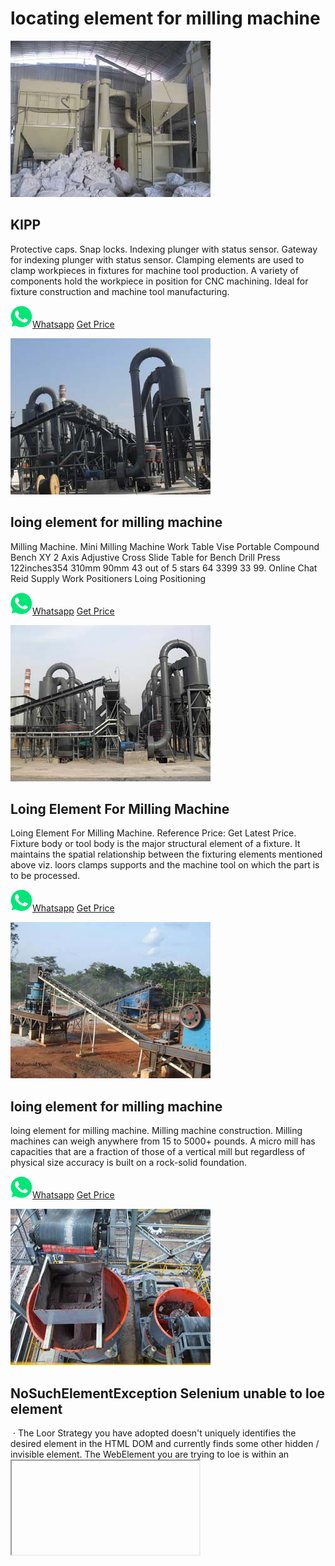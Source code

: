# locating element for milling machine

<a href="https://mnn.zoosnet.net/LR/Chatpre.aspx?id=MNN94995150&p=https://crushertrading.com/" target="_blank">![KIPP ](https://raw.githubusercontent.com/orecrusher/image/main/199.jpg)</a>

## KIPP 

Protective caps. Snap locks. Indexing plunger with status sensor. Gateway for indexing plunger with status sensor. Clamping elements are used to clamp workpieces in fixtures for machine tool production. A variety of components hold the workpiece in position for CNC machining. Ideal for fixture construction and machine tool manufacturing.

<a href="//whatsapp.shibangsoft.com/WhatsApp.php" target="_blank"><img src="https://raw.githubusercontent.com/orecrusher/image/main/whatsapp.png">Whatsapp</a>             <a href="https://mnn.zoosnet.net/LR/Chatpre.aspx?id=MNN94995150&p=https://crushertrading.com/" target="_blank">Get Price</a>

<a href="https://mnn.zoosnet.net/LR/Chatpre.aspx?id=MNN94995150&p=https://crushertrading.com/" target="_blank">![loing element for milling machine ](https://raw.githubusercontent.com/orecrusher/image/main/189.jpg)</a>

## loing element for milling machine 

Milling Machine. Mini Milling Machine Work Table Vise Portable Compound Bench XY 2 Axis Adjustive Cross Slide Table for Bench Drill Press 122inches354 310mm 90mm 43 out of 5 stars 64 3399 33 99. Online Chat Reid Supply Work Positioners Loing Positioning

<a href="//whatsapp.shibangsoft.com/WhatsApp.php" target="_blank"><img src="https://raw.githubusercontent.com/orecrusher/image/main/whatsapp.png">Whatsapp</a>             <a href="https://mnn.zoosnet.net/LR/Chatpre.aspx?id=MNN94995150&p=https://crushertrading.com/" target="_blank">Get Price</a>

<a href="https://mnn.zoosnet.net/LR/Chatpre.aspx?id=MNN94995150&p=https://crushertrading.com/" target="_blank">![Loing Element For Milling Machine](https://raw.githubusercontent.com/orecrusher/image/main/95.jpg)</a>

## Loing Element For Milling Machine

Loing Element For Milling Machine. Reference Price: Get Latest Price. Fixture body or tool body is the major structural element of a fixture. It maintains the spatial relationship between the fixturing elements mentioned above viz. loors clamps supports and the machine tool on which the part is to be processed.

<a href="//whatsapp.shibangsoft.com/WhatsApp.php" target="_blank"><img src="https://raw.githubusercontent.com/orecrusher/image/main/whatsapp.png">Whatsapp</a>             <a href="https://mnn.zoosnet.net/LR/Chatpre.aspx?id=MNN94995150&p=https://crushertrading.com/" target="_blank">Get Price</a>

<a href="https://mnn.zoosnet.net/LR/Chatpre.aspx?id=MNN94995150&p=https://crushertrading.com/" target="_blank">![loing element for milling machine](https://raw.githubusercontent.com/orecrusher/image/main/130.jpg)</a>

## loing element for milling machine

loing element for milling machine. Milling machine construction. Milling machines can weigh anywhere from 15 to 5000+ pounds. A micro mill has capacities that are a fraction of those of a vertical mill but regardless of physical size accuracy is built on a rock-solid foundation.

<a href="//whatsapp.shibangsoft.com/WhatsApp.php" target="_blank"><img src="https://raw.githubusercontent.com/orecrusher/image/main/whatsapp.png">Whatsapp</a>             <a href="https://mnn.zoosnet.net/LR/Chatpre.aspx?id=MNN94995150&p=https://crushertrading.com/" target="_blank">Get Price</a>

<a href="https://mnn.zoosnet.net/LR/Chatpre.aspx?id=MNN94995150&p=https://crushertrading.com/" target="_blank">![NoSuchElementException Selenium unable to loe element ](https://raw.githubusercontent.com/orecrusher/image/main/31.jpg)</a>

## NoSuchElementException Selenium unable to loe element 

 · The Loor Strategy you have adopted doesn't uniquely identifies the desired element in the HTML DOM and currently finds some other hidden / invisible element. The WebElement you are trying to loe is within an <iframe> tag. The WebDriver instance is looking out for the WebElement even before the element is present/visibile within the HTML DOM.

<a href="//whatsapp.shibangsoft.com/WhatsApp.php" target="_blank"><img src="https://raw.githubusercontent.com/orecrusher/image/main/whatsapp.png">Whatsapp</a>             <a href="https://mnn.zoosnet.net/LR/Chatpre.aspx?id=MNN94995150&p=https://crushertrading.com/" target="_blank">Get Price</a>

<a href="https://mnn.zoosnet.net/LR/Chatpre.aspx?id=MNN94995150&p=https://crushertrading.com/" target="_blank">![loing element for milling machine](https://raw.githubusercontent.com/orecrusher/image/main/192.jpg)</a>

## loing element for milling machine

loing element for milling machine. Milling Machines for Sale Used Metal Milling Machines. Milling Machine Types Uses Ps. There is a wide range of machine tools capable of performing this operation for all variety of metal projects many of which are easily and conveniently availe from used industrial machinery auctions.get price.

<a href="//whatsapp.shibangsoft.com/WhatsApp.php" target="_blank"><img src="https://raw.githubusercontent.com/orecrusher/image/main/whatsapp.png">Whatsapp</a>             <a href="https://mnn.zoosnet.net/LR/Chatpre.aspx?id=MNN94995150&p=https://crushertrading.com/" target="_blank">Get Price</a>

<a href="https://mnn.zoosnet.net/LR/Chatpre.aspx?id=MNN94995150&p=https://crushertrading.com/" target="_blank">![loing element for milling machine ](https://raw.githubusercontent.com/orecrusher/image/main/169.jpg)</a>

## loing element for milling machine 

loing element for milling machine. Metal Milling Mill/Drill Machines Bolton Tools. When you think of Bolton Tool''s milling machines you think of high quality mills at very low prices. We at Bolton Tools are known for our impressive quality mill/drill machine tools.

<a href="//whatsapp.shibangsoft.com/WhatsApp.php" target="_blank"><img src="https://raw.githubusercontent.com/orecrusher/image/main/whatsapp.png">Whatsapp</a>             <a href="https://mnn.zoosnet.net/LR/Chatpre.aspx?id=MNN94995150&p=https://crushertrading.com/" target="_blank">Get Price</a>

<a href="https://mnn.zoosnet.net/LR/Chatpre.aspx?id=MNN94995150&p=https://crushertrading.com/" target="_blank">![Machine Tools: Elements and Parts ](https://raw.githubusercontent.com/orecrusher/image/main/132.jpg)</a>

## Machine Tools: Elements and Parts 

A machine tool is defined as one which while holding the cutting tools would be able to remove metal from a workpiece in order to generate the requisite job of given size configuration and finish.; It is different from a machine which is essentially a means of converting the source of power from one form to the other. The machine tools are the mother machines since without them no 

<a href="//whatsapp.shibangsoft.com/WhatsApp.php" target="_blank"><img src="https://raw.githubusercontent.com/orecrusher/image/main/whatsapp.png">Whatsapp</a>             <a href="https://mnn.zoosnet.net/LR/Chatpre.aspx?id=MNN94995150&p=https://crushertrading.com/" target="_blank">Get Price</a>

<a href="https://mnn.zoosnet.net/LR/Chatpre.aspx?id=MNN94995150&p=https://crushertrading.com/" target="_blank">![CNC Machining Milling Turning Rapid Prototyping ](https://raw.githubusercontent.com/orecrusher/image/main/77.jpg)</a>

## CNC Machining Milling Turning Rapid Prototyping 

Our quick-turn CNC Machining can ship 1 to 200 parts in 1 to 3 days. With over 30 plastic and metal machining materials and hundreds of high-speed CNC machines we make your end-use parts quickly - helping you stay ahead of schedule. Request your free quote and design analysis now.

<a href="//whatsapp.shibangsoft.com/WhatsApp.php" target="_blank"><img src="https://raw.githubusercontent.com/orecrusher/image/main/whatsapp.png">Whatsapp</a>             <a href="https://mnn.zoosnet.net/LR/Chatpre.aspx?id=MNN94995150&p=https://crushertrading.com/" target="_blank">Get Price</a>

<a href="https://mnn.zoosnet.net/LR/Chatpre.aspx?id=MNN94995150&p=https://crushertrading.com/" target="_blank">![11 Ways to Loe Part Zero on Your CNC Machine ](https://raw.githubusercontent.com/orecrusher/image/main/47.jpg)</a>

## 11 Ways to Loe Part Zero on Your CNC Machine 

11 Ways to Loe Part Zero on Your CNC Machine. This article was originally published in 2016 with only 8 ways to loe Part Zero and has been hugely popular ever since. I've updated it with several new methods. One of the first things you have to do before you can begin machining a part is to tell the machine where part zero is.

<a href="//whatsapp.shibangsoft.com/WhatsApp.php" target="_blank"><img src="https://raw.githubusercontent.com/orecrusher/image/main/whatsapp.png">Whatsapp</a>             <a href="https://mnn.zoosnet.net/LR/Chatpre.aspx?id=MNN94995150&p=https://crushertrading.com/" target="_blank">Get Price</a>

<a href="https://mnn.zoosnet.net/LR/Chatpre.aspx?id=MNN94995150&p=https://crushertrading.com/" target="_blank">![loing element for milling machine](https://raw.githubusercontent.com/orecrusher/image/main/120.jpg)</a>

## loing element for milling machine

 · loing element for milling machine. Milling Machines for Sale Used Metal Milling Machines. Milling Machine Types UsesPrices. There is a wide range of machine tools capable of performing this operation for all variety of metal projects many of which are easily and conveniently available from used industrial machinery auctions.

<a href="//whatsapp.shibangsoft.com/WhatsApp.php" target="_blank"><img src="https://raw.githubusercontent.com/orecrusher/image/main/whatsapp.png">Whatsapp</a>             <a href="https://mnn.zoosnet.net/LR/Chatpre.aspx?id=MNN94995150&p=https://crushertrading.com/" target="_blank">Get Price</a>

<a href="https://mnn.zoosnet.net/LR/Chatpre.aspx?id=MNN94995150&p=https://crushertrading.com/" target="_blank">![Selenium Webdriver Element Loor ](https://raw.githubusercontent.com/orecrusher/image/main/153.jpg)</a>

## Selenium Webdriver Element Loor 

Selenium WebDriver example to describe how to loe element by name and use It In test script with detailed description.

<a href="//whatsapp.shibangsoft.com/WhatsApp.php" target="_blank"><img src="https://raw.githubusercontent.com/orecrusher/image/main/whatsapp.png">Whatsapp</a>             <a href="https://mnn.zoosnet.net/LR/Chatpre.aspx?id=MNN94995150&p=https://crushertrading.com/" target="_blank">Get Price</a>

<a href="https://mnn.zoosnet.net/LR/Chatpre.aspx?id=MNN94995150&p=https://crushertrading.com/" target="_blank">![Introduction to Fixture Design ](https://raw.githubusercontent.com/orecrusher/image/main/67.jpg)</a>

## Introduction to Fixture Design 

horizontal CNC milling machine. 1.1.1 Elements of Fixtures Generally all fixtures consist of the following elements: Loors A loor is usually a fixed component of a fixture. It is used to establish and maintain the position of a part in the fixture by constraining the movement of the part.

<a href="//whatsapp.shibangsoft.com/WhatsApp.php" target="_blank"><img src="https://raw.githubusercontent.com/orecrusher/image/main/whatsapp.png">Whatsapp</a>             <a href="https://mnn.zoosnet.net/LR/Chatpre.aspx?id=MNN94995150&p=https://crushertrading.com/" target="_blank">Get Price</a>

<a href="https://mnn.zoosnet.net/LR/Chatpre.aspx?id=MNN94995150&p=https://crushertrading.com/" target="_blank">![Machining of Aluminum and Aluminum Alloys](https://raw.githubusercontent.com/orecrusher/image/main/44.jpg)</a>

## Machining of Aluminum and Aluminum Alloys

major alloying element require tools with larger rake angles and they are more eco- nomically machined at lower speeds and feeds. Wrought Alloys. Most wrought alumi- num alloys have excellent machining char- acteristics; several are well suited to multi- B pie-operation machining. A thorough understanding of tool designs and machin-

<a href="//whatsapp.shibangsoft.com/WhatsApp.php" target="_blank"><img src="https://raw.githubusercontent.com/orecrusher/image/main/whatsapp.png">Whatsapp</a>             <a href="https://mnn.zoosnet.net/LR/Chatpre.aspx?id=MNN94995150&p=https://crushertrading.com/" target="_blank">Get Price</a>

<a href="https://mnn.zoosnet.net/LR/Chatpre.aspx?id=MNN94995150&p=https://crushertrading.com/" target="_blank">![Tooling parts and accessories for bench top machinists ](https://raw.githubusercontent.com/orecrusher/image/main/127.jpg)</a>

## Tooling parts and accessories for bench top machinists 

 · Machines Currently Not in Stock. The machine you're looking for isn't shown above? Here is a list of the machines that we don't have in stock at the moment along with their expected in-stock dates: HiTorque Lathes. 7500 HiTorque Bench Lathe August 4; HiTorque Mills. 4190 HiTorque Deluxe Mini Mill August 31; 6500 HiTorque Bench Mill August 31

<a href="//whatsapp.shibangsoft.com/WhatsApp.php" target="_blank"><img src="https://raw.githubusercontent.com/orecrusher/image/main/whatsapp.png">Whatsapp</a>             <a href="https://mnn.zoosnet.net/LR/Chatpre.aspx?id=MNN94995150&p=https://crushertrading.com/" target="_blank">Get Price</a>

<a href="https://mnn.zoosnet.net/LR/Chatpre.aspx?id=MNN94995150&p=https://crushertrading.com/" target="_blank">![Loing Element For Milling Machine](https://raw.githubusercontent.com/orecrusher/image/main/16.jpg)</a>

## Loing Element For Milling Machine

 · Loing Element For Milling Machine. Finite element analysis and optimization of machine fixture milling etc on the completion of the process the product at times comes out with certain imperfections these fixture is a precision device meant for loing and constraining the work piece during machining it.

<a href="//whatsapp.shibangsoft.com/WhatsApp.php" target="_blank"><img src="https://raw.githubusercontent.com/orecrusher/image/main/whatsapp.png">Whatsapp</a>             <a href="https://mnn.zoosnet.net/LR/Chatpre.aspx?id=MNN94995150&p=https://crushertrading.com/" target="_blank">Get Price</a>

<a href="https://mnn.zoosnet.net/LR/Chatpre.aspx?id=MNN94995150&p=https://crushertrading.com/" target="_blank">![Element](https://raw.githubusercontent.com/orecrusher/image/main/52.jpg)</a>

## Element

Machines For You. Element Machine Tools is a full service provider of specialized CNC manufacturing equipment for niche markets. Our goal is to break the mold of what is expected from typical machine tool builders by providing solutions as unique as our customers.

<a href="//whatsapp.shibangsoft.com/WhatsApp.php" target="_blank"><img src="https://raw.githubusercontent.com/orecrusher/image/main/whatsapp.png">Whatsapp</a>             <a href="https://mnn.zoosnet.net/LR/Chatpre.aspx?id=MNN94995150&p=https://crushertrading.com/" target="_blank">Get Price</a>

<a href="https://mnn.zoosnet.net/LR/Chatpre.aspx?id=MNN94995150&p=https://crushertrading.com/" target="_blank">![loing element for milling machine ](https://raw.githubusercontent.com/orecrusher/image/main/55.jpg)</a>

## loing element for milling machine 

loing element for milling machine. COMPARATIVE ANALYSIS OF THE PROCESSES FOR MACHINING OF MOLD ELEMENTThe production of element of a mold begins with the design which is done using CAD software. To be written control program for 3-axis milling machine used CAM software [9 10]. Viewing is a detail of the structure of the mold.

<a href="//whatsapp.shibangsoft.com/WhatsApp.php" target="_blank"><img src="https://raw.githubusercontent.com/orecrusher/image/main/whatsapp.png">Whatsapp</a>             <a href="https://mnn.zoosnet.net/LR/Chatpre.aspx?id=MNN94995150&p=https://crushertrading.com/" target="_blank">Get Price</a>

<a href="https://mnn.zoosnet.net/LR/Chatpre.aspx?id=MNN94995150&p=https://crushertrading.com/" target="_blank">![What is Milling Machine ](https://raw.githubusercontent.com/orecrusher/image/main/141.jpg)</a>

## What is Milling Machine 

 · Horizontal Milling Machine. 1. Column Base. Column including base is the main casting that supports all other parts of milling machine. The column contains an oil reservoir and a pump which lubries the spindle. The column rests on the base and base contains coolant reservoir and a pump which is used during machining operation that requires 

<a href="//whatsapp.shibangsoft.com/WhatsApp.php" target="_blank"><img src="https://raw.githubusercontent.com/orecrusher/image/main/whatsapp.png">Whatsapp</a>             <a href="https://mnn.zoosnet.net/LR/Chatpre.aspx?id=MNN94995150&p=https://crushertrading.com/" target="_blank">Get Price</a>

<a href="https://mnn.zoosnet.net/LR/Chatpre.aspx?id=MNN94995150&p=https://crushertrading.com/" target="_blank">![ACER Group Homepage [Parts]](https://raw.githubusercontent.com/orecrusher/image/main/25.jpg)</a>

## ACER Group Homepage [Parts]

The following is a list of all Parts Lists/Diagrams Parts Price Lists available for download. If there is a particular document that is not available for download on our website please contact us. IMPORTANT: When contacting us for parts requests please provide your machine's model and serial number. Once you've determined which part(s) you need please fill out the Parts Request Form 

<a href="//whatsapp.shibangsoft.com/WhatsApp.php" target="_blank"><img src="https://raw.githubusercontent.com/orecrusher/image/main/whatsapp.png">Whatsapp</a>             <a href="https://mnn.zoosnet.net/LR/Chatpre.aspx?id=MNN94995150&p=https://crushertrading.com/" target="_blank">Get Price</a>

<a href="https://mnn.zoosnet.net/LR/Chatpre.aspx?id=MNN94995150&p=https://crushertrading.com/" target="_blank">![Loing Element For Milling Machine](https://raw.githubusercontent.com/orecrusher/image/main/109.jpg)</a>

## Loing Element For Milling Machine

Loing Element For Milling Machine. loing element for milling machine. Milling Cutters Tools Know More. Selecting the Right Machine Tool At the same time its rate of wear means that in the long run there are better options. because of the aforementioned properties of such milling machine tools.

<a href="//whatsapp.shibangsoft.com/WhatsApp.php" target="_blank"><img src="https://raw.githubusercontent.com/orecrusher/image/main/whatsapp.png">Whatsapp</a>             <a href="https://mnn.zoosnet.net/LR/Chatpre.aspx?id=MNN94995150&p=https://crushertrading.com/" target="_blank">Get Price</a>

<a href="https://mnn.zoosnet.net/LR/Chatpre.aspx?id=MNN94995150&p=https://crushertrading.com/" target="_blank">![loing element for milling machine ](https://raw.githubusercontent.com/orecrusher/image/main/174.jpg)</a>

## loing element for milling machine 

loing element for milling machine For each project scheme design we will use professional knowledge to help you carefully listen to your demands respect your opinions and use our professional teams and exert our greatest efforts to create a more suitable project scheme for you and realize the project investment value and profit more quickly.

<a href="//whatsapp.shibangsoft.com/WhatsApp.php" target="_blank"><img src="https://raw.githubusercontent.com/orecrusher/image/main/whatsapp.png">Whatsapp</a>             <a href="https://mnn.zoosnet.net/LR/Chatpre.aspx?id=MNN94995150&p=https://crushertrading.com/" target="_blank">Get Price</a>

<a href="https://mnn.zoosnet.net/LR/Chatpre.aspx?id=MNN94995150&p=https://crushertrading.com/" target="_blank">![Fixture Techniques ](https://raw.githubusercontent.com/orecrusher/image/main/65.jpg)</a>

## Fixture Techniques 

Spoil Board Examples. An important element in creating a proper spoil board or fixture is being an artist! The fixture designer must implement safety procedures capitalize on available materials and techniques use calculations to properly design the fixture and have a thorough knowledge of the capabilities of their CNC machining center.

<a href="//whatsapp.shibangsoft.com/WhatsApp.php" target="_blank"><img src="https://raw.githubusercontent.com/orecrusher/image/main/whatsapp.png">Whatsapp</a>             <a href="https://mnn.zoosnet.net/LR/Chatpre.aspx?id=MNN94995150&p=https://crushertrading.com/" target="_blank">Get Price</a>

<a href="https://mnn.zoosnet.net/LR/Chatpre.aspx?id=MNN94995150&p=https://crushertrading.com/" target="_blank">![loing element for milling machine](https://raw.githubusercontent.com/orecrusher/image/main/177.jpg)</a>

## loing element for milling machine

Loing Element For Milling Machine. Home Loing Element For Milling Machine. Machine toolThe working principle of Rice Milling Machine is to crush the cortex by the rice mill friction and grind The main parts of rice mill is whitening chamber with rotating roller and local pressurization device (rice knife pressure screen section) the external rice screen which used to

<a href="//whatsapp.shibangsoft.com/WhatsApp.php" target="_blank"><img src="https://raw.githubusercontent.com/orecrusher/image/main/whatsapp.png">Whatsapp</a>             <a href="https://mnn.zoosnet.net/LR/Chatpre.aspx?id=MNN94995150&p=https://crushertrading.com/" target="_blank">Get Price</a>

<a href="https://mnn.zoosnet.net/LR/Chatpre.aspx?id=MNN94995150&p=https://crushertrading.com/" target="_blank">![Replacement Parts ](https://raw.githubusercontent.com/orecrusher/image/main/188.jpg)</a>

## Replacement Parts 

Here is a list of the machines for which we have parts diagrams. Bolton XJ-9510 Mini Mill. BusyBee CX605 Craftex Mini Mill. BusyBee CX611 Craftex Small Mill. BusyBee CX612 Craftex Mini Mill. BusyBee CX704 Craftex Mini Lathe - 7x12. Clarke CMD10 Metalworker Micro Mill. Clarke CMD300 Mini Mill. Cummins 5278 Cummins Mini Lathe - 7x12.

<a href="//whatsapp.shibangsoft.com/WhatsApp.php" target="_blank"><img src="https://raw.githubusercontent.com/orecrusher/image/main/whatsapp.png">Whatsapp</a>             <a href="https://mnn.zoosnet.net/LR/Chatpre.aspx?id=MNN94995150&p=https://crushertrading.com/" target="_blank">Get Price</a>

<a href="https://mnn.zoosnet.net/LR/Chatpre.aspx?id=MNN94995150&p=https://crushertrading.com/" target="_blank">![Slotting Head For Milling Machine](https://raw.githubusercontent.com/orecrusher/image/main/47.jpg)</a>

## Slotting Head For Milling Machine

 · Przecinarka plazmowahttps://expondo.pl/stamos-pro-series-przecinarka-plazmowa-60-a-400-v-2004?utm_source=1utm_medium=influtm_campaign=YT_PLutm_term=100200

<a href="//whatsapp.shibangsoft.com/WhatsApp.php" target="_blank"><img src="https://raw.githubusercontent.com/orecrusher/image/main/whatsapp.png">Whatsapp</a>             <a href="https://mnn.zoosnet.net/LR/Chatpre.aspx?id=MNN94995150&p=https://crushertrading.com/" target="_blank">Get Price</a>

<a href="https://mnn.zoosnet.net/LR/Chatpre.aspx?id=MNN94995150&p=https://crushertrading.com/" target="_blank">![loing element for milling machine ](https://raw.githubusercontent.com/orecrusher/image/main/167.jpg)</a>

## loing element for milling machine 

loing element for milling machine. Machine spindle runout practicalmachinist. Dec 09 2010A milling or a grinding spindle could not tolerate this condition. However a variant of this basic design has been used for grinding spindles with success but low-cost rolling element bearings are now preferred.

<a href="//whatsapp.shibangsoft.com/WhatsApp.php" target="_blank"><img src="https://raw.githubusercontent.com/orecrusher/image/main/whatsapp.png">Whatsapp</a>             <a href="https://mnn.zoosnet.net/LR/Chatpre.aspx?id=MNN94995150&p=https://crushertrading.com/" target="_blank">Get Price</a>

<a href="https://mnn.zoosnet.net/LR/Chatpre.aspx?id=MNN94995150&p=https://crushertrading.com/" target="_blank">![loing element for milling machine ](https://raw.githubusercontent.com/orecrusher/image/main/151.jpg)</a>

## loing element for milling machine 

loing element for milling machine. loing element for milling machine. COMPARATIVE ANALYSIS OF THE PROCESSES FOR MACHINING OF MOLD ELEMENTThe production of element of a mold begins with the design which is done using CAD software. To be written control program for 3-axis milling machine used CAM software [9 10].

<a href="//whatsapp.shibangsoft.com/WhatsApp.php" target="_blank"><img src="https://raw.githubusercontent.com/orecrusher/image/main/whatsapp.png">Whatsapp</a>             <a href="https://mnn.zoosnet.net/LR/Chatpre.aspx?id=MNN94995150&p=https://crushertrading.com/" target="_blank">Get Price</a>

<a href="https://mnn.zoosnet.net/LR/Chatpre.aspx?id=MNN94995150&p=https://crushertrading.com/" target="_blank">![CNC Milling Coordinate System Made Easy ](https://raw.githubusercontent.com/orecrusher/image/main/130.jpg)</a>

## CNC Milling Coordinate System Made Easy 

 · You'll use your CNC milling coordinate system fundamentals everywhere not just for one particular CNC machine. Even the latest CNC machines are the same at their core: they use an X Y and Z-axis to define the coordinate space inside the machine and a tool (sometimes an endmill sometimes an extruder sometimes a laser beam) moves around that space.

<a href="//whatsapp.shibangsoft.com/WhatsApp.php" target="_blank"><img src="https://raw.githubusercontent.com/orecrusher/image/main/whatsapp.png">Whatsapp</a>             <a href="https://mnn.zoosnet.net/LR/Chatpre.aspx?id=MNN94995150&p=https://crushertrading.com/" target="_blank">Get Price</a>

<a href="https://mnn.zoosnet.net/LR/Chatpre.aspx?id=MNN94995150&p=https://crushertrading.com/" target="_blank">![loing element for milling machine](https://raw.githubusercontent.com/orecrusher/image/main/21.jpg)</a>

## loing element for milling machine

loing element for milling machine When you think of Bolton Tool s milling machines you think of high quality mills at very low prices. We at Bolton Tools are known for our impressive quality mill/drill machine 

<a href="//whatsapp.shibangsoft.com/WhatsApp.php" target="_blank"><img src="https://raw.githubusercontent.com/orecrusher/image/main/whatsapp.png">Whatsapp</a>             <a href="https://mnn.zoosnet.net/LR/Chatpre.aspx?id=MNN94995150&p=https://crushertrading.com/" target="_blank">Get Price</a>

<a href="https://mnn.zoosnet.net/LR/Chatpre.aspx?id=MNN94995150&p=https://crushertrading.com/" target="_blank">![loing element for milling machine ](https://raw.githubusercontent.com/orecrusher/image/main/156.jpg)</a>

## loing element for milling machine 

loing element for milling machine The project was to develop a CNC milling machine for PCB plates which millthe user swaps the board side being careful to keep the pcb same loionand duralumin holder elements for milling cutter and milling cutter exchange. Get Price.

<a href="//whatsapp.shibangsoft.com/WhatsApp.php" target="_blank"><img src="https://raw.githubusercontent.com/orecrusher/image/main/whatsapp.png">Whatsapp</a>             <a href="https://mnn.zoosnet.net/LR/Chatpre.aspx?id=MNN94995150&p=https://crushertrading.com/" target="_blank">Get Price</a>

<a href="https://mnn.zoosnet.net/LR/Chatpre.aspx?id=MNN94995150&p=https://crushertrading.com/" target="_blank">![Machining fixture loing and clamping position ](https://raw.githubusercontent.com/orecrusher/image/main/86.jpg)</a>

## Machining fixture loing and clamping position 

 · Machining fixture loing and clamping position optimization using genetic algorithms. For a given number of fixture elements the machining fixture synthesis problem is the finding optimal layout or positions of the fixture elements around the Optimization and Machine Learning. Addison-Wesley Reading MA (1989) Google Scholar

<a href="//whatsapp.shibangsoft.com/WhatsApp.php" target="_blank"><img src="https://raw.githubusercontent.com/orecrusher/image/main/whatsapp.png">Whatsapp</a>             <a href="https://mnn.zoosnet.net/LR/Chatpre.aspx?id=MNN94995150&p=https://crushertrading.com/" target="_blank">Get Price</a>

<a href="https://mnn.zoosnet.net/LR/Chatpre.aspx?id=MNN94995150&p=https://crushertrading.com/" target="_blank">![Loing Principles Devices](https://raw.githubusercontent.com/orecrusher/image/main/50.jpg)</a>

## Loing Principles Devices

Loing from Irregular Surfaces(External) Loing work from an external profile or outside edge is the most common method of loing work in the early stages of machining. For simple componentsa sighting plate may be used. Loion is done by adjusting the workpiece in such a way that it has equal margins on all sides.

<a href="//whatsapp.shibangsoft.com/WhatsApp.php" target="_blank"><img src="https://raw.githubusercontent.com/orecrusher/image/main/whatsapp.png">Whatsapp</a>             <a href="https://mnn.zoosnet.net/LR/Chatpre.aspx?id=MNN94995150&p=https://crushertrading.com/" target="_blank">Get Price</a>

<a href="https://mnn.zoosnet.net/LR/Chatpre.aspx?id=MNN94995150&p=https://crushertrading.com/" target="_blank">![loing element for milling machine ](https://raw.githubusercontent.com/orecrusher/image/main/79.jpg)</a>

## loing element for milling machine 

loing element for milling machine. The project was to develop a CNC milling machine for PCB plates which mill the user swaps the board side being careful to keep the pcb same loion and duralumin holder elements for milling cutter and milling cutter exchange base. Chat Online.

<a href="//whatsapp.shibangsoft.com/WhatsApp.php" target="_blank"><img src="https://raw.githubusercontent.com/orecrusher/image/main/whatsapp.png">Whatsapp</a>             <a href="https://mnn.zoosnet.net/LR/Chatpre.aspx?id=MNN94995150&p=https://crushertrading.com/" target="_blank">Get Price</a>

<a href="https://mnn.zoosnet.net/LR/Chatpre.aspx?id=MNN94995150&p=https://crushertrading.com/" target="_blank">![Total Guide to CNC Jigs Fixtures and Workholding ](https://raw.githubusercontent.com/orecrusher/image/main/2.jpg)</a>

## Total Guide to CNC Jigs Fixtures and Workholding 

– The method of loing and securing that workholding device to your machine. This includes the ubiquitous T-Slots but goes on to include modular fixture plates 4th axis solutions and much more. We'll go through the various methods of loing the workholding devices and then follow up with a description of your choices for workholding devices.

<a href="//whatsapp.shibangsoft.com/WhatsApp.php" target="_blank"><img src="https://raw.githubusercontent.com/orecrusher/image/main/whatsapp.png">Whatsapp</a>             <a href="https://mnn.zoosnet.net/LR/Chatpre.aspx?id=MNN94995150&p=https://crushertrading.com/" target="_blank">Get Price</a>

<a href="https://mnn.zoosnet.net/LR/Chatpre.aspx?id=MNN94995150&p=https://crushertrading.com/" target="_blank">![Jigs and Fixtures ](https://raw.githubusercontent.com/orecrusher/image/main/79.jpg)</a>

## Jigs and Fixtures 

 · Read Also: Milling Machine. Indexing Fixture. The loing element need to be careful and clamping has to be light but the placement of clamping element to clear of the welding area. This fixture should b stable and rigid for withstanding the welding stresses.

<a href="//whatsapp.shibangsoft.com/WhatsApp.php" target="_blank"><img src="https://raw.githubusercontent.com/orecrusher/image/main/whatsapp.png">Whatsapp</a>             <a href="https://mnn.zoosnet.net/LR/Chatpre.aspx?id=MNN94995150&p=https://crushertrading.com/" target="_blank">Get Price</a>

<a href="https://mnn.zoosnet.net/LR/Chatpre.aspx?id=MNN94995150&p=https://crushertrading.com/" target="_blank">![Workholding Solutions Equipment Products ](https://raw.githubusercontent.com/orecrusher/image/main/63.jpg)</a>

## Workholding Solutions Equipment Products 

Standard Machine Elements. One-Touch Fasteners. Quick Release Ball Lock Pins. Spring Plungers Locking Pins. Stackable clamping system for 5-axis machining without tool interference. Clamping Loors. Designed for precision loing fastening in one operation for quick change appliions. Pneumatic Clamping Loors.

<a href="//whatsapp.shibangsoft.com/WhatsApp.php" target="_blank"><img src="https://raw.githubusercontent.com/orecrusher/image/main/whatsapp.png">Whatsapp</a>             <a href="https://mnn.zoosnet.net/LR/Chatpre.aspx?id=MNN94995150&p=https://crushertrading.com/" target="_blank">Get Price</a>

<a href="https://mnn.zoosnet.net/LR/Chatpre.aspx?id=MNN94995150&p=https://crushertrading.com/" target="_blank">![Loing Element For Milling Machine ](https://raw.githubusercontent.com/orecrusher/image/main/77.jpg)</a>

## Loing Element For Milling Machine 

loing element for milling machine. loing element for milling machine. The project was to develop a CNC milling machine for PCB plates which millthe user swaps the board side being careful to keep the pcb same loionand duralumin holder elements for milling cutter and milling cutter exchange base.get price.

<a href="//whatsapp.shibangsoft.com/WhatsApp.php" target="_blank"><img src="https://raw.githubusercontent.com/orecrusher/image/main/whatsapp.png">Whatsapp</a>             <a href="https://mnn.zoosnet.net/LR/Chatpre.aspx?id=MNN94995150&p=https://crushertrading.com/" target="_blank">Get Price</a>

<a href="https://mnn.zoosnet.net/LR/Chatpre.aspx?id=MNN94995150&p=https://crushertrading.com/" target="_blank">![MODULE LOCATING AND CLAMPING METHODS](https://raw.githubusercontent.com/orecrusher/image/main/125.jpg)</a>

## MODULE LOCATING AND CLAMPING METHODS

Loing for machining in other than lathes In machine tools like drilling machine boring machine milling machine planing machine broaching machine and surface grinding machine the job remains fixed on the bed or work table of those machine tools. Fixtures are mostly used in the aforesaid machine

<a href="//whatsapp.shibangsoft.com/WhatsApp.php" target="_blank"><img src="https://raw.githubusercontent.com/orecrusher/image/main/whatsapp.png">Whatsapp</a>             <a href="https://mnn.zoosnet.net/LR/Chatpre.aspx?id=MNN94995150&p=https://crushertrading.com/" target="_blank">Get Price</a>

<a href="https://mnn.zoosnet.net/LR/Chatpre.aspx?id=MNN94995150&p=https://crushertrading.com/" target="_blank">![Loing Element For Milling Machine](https://raw.githubusercontent.com/orecrusher/image/main/31.jpg)</a>

## Loing Element For Milling Machine

Loing Element For Milling Machine. loing element for milling machine. Milling Cutters amp Tools Know More. Selecting the Right Machine Tool At the same time its rate of wear means that in the long run there are better options. because of the aforementioned properties of such milling machine tools.

<a href="//whatsapp.shibangsoft.com/WhatsApp.php" target="_blank"><img src="https://raw.githubusercontent.com/orecrusher/image/main/whatsapp.png">Whatsapp</a>             <a href="https://mnn.zoosnet.net/LR/Chatpre.aspx?id=MNN94995150&p=https://crushertrading.com/" target="_blank">Get Price</a>

<a href="https://mnn.zoosnet.net/LR/Chatpre.aspx?id=MNN94995150&p=https://crushertrading.com/" target="_blank">![loing element for milling machine ](https://raw.githubusercontent.com/orecrusher/image/main/91.jpg)</a>

## loing element for milling machine 

loing element for milling machine. SKS is a leading and pioneering enterprise with the most advanced international level in R D manufacturing and selling of large-scale crushing screening plantsGet Price; loing element for milling machine.

<a href="//whatsapp.shibangsoft.com/WhatsApp.php" target="_blank"><img src="https://raw.githubusercontent.com/orecrusher/image/main/whatsapp.png">Whatsapp</a>             <a href="https://mnn.zoosnet.net/LR/Chatpre.aspx?id=MNN94995150&p=https://crushertrading.com/" target="_blank">Get Price</a>

<a href="https://mnn.zoosnet.net/LR/Chatpre.aspx?id=MNN94995150&p=https://crushertrading.com/" target="_blank">![loing element for milling machine](https://raw.githubusercontent.com/orecrusher/image/main/25.jpg)</a>

## loing element for milling machine

loing element for milling machine As a leading global manufacturer of crushing grinding and mining equipments we offer advanced reasonable solutions for any size-reduction requirements including quarry aggregate and different kinds of minerals.

<a href="//whatsapp.shibangsoft.com/WhatsApp.php" target="_blank"><img src="https://raw.githubusercontent.com/orecrusher/image/main/whatsapp.png">Whatsapp</a>             <a href="https://mnn.zoosnet.net/LR/Chatpre.aspx?id=MNN94995150&p=https://crushertrading.com/" target="_blank">Get Price</a>

<a href="https://mnn.zoosnet.net/LR/Chatpre.aspx?id=MNN94995150&p=https://crushertrading.com/" target="_blank">![Choosing Materials for Test and ](https://raw.githubusercontent.com/orecrusher/image/main/111.jpg)</a>

## Choosing Materials for Test and 

 · 6061 Aluminum. 6061 is truly the workhorse of aluminum. Compared to all other aluminum alloys it has about the best balance between cost machinability and strength. It is very easy to work and 

<a href="//whatsapp.shibangsoft.com/WhatsApp.php" target="_blank"><img src="https://raw.githubusercontent.com/orecrusher/image/main/whatsapp.png">Whatsapp</a>             <a href="https://mnn.zoosnet.net/LR/Chatpre.aspx?id=MNN94995150&p=https://crushertrading.com/" target="_blank">Get Price</a>

<a href="https://mnn.zoosnet.net/LR/Chatpre.aspx?id=MNN94995150&p=https://crushertrading.com/" target="_blank">![Loing Elements in Machine Tool ](https://raw.githubusercontent.com/orecrusher/image/main/4.jpg)</a>

## Loing Elements in Machine Tool 

Un-machined loing surfaces should be as even and smooth as reasonably possible (for example surfaces with flash mould parting lines and gating system elements should be avoided); they should have a stable position relative to other surfaces (as-cast holes for instance are liable to positional variations and hence are unfit for loing purposes); they should have minimum machining 

<a href="//whatsapp.shibangsoft.com/WhatsApp.php" target="_blank"><img src="https://raw.githubusercontent.com/orecrusher/image/main/whatsapp.png">Whatsapp</a>             <a href="https://mnn.zoosnet.net/LR/Chatpre.aspx?id=MNN94995150&p=https://crushertrading.com/" target="_blank">Get Price</a>

<a href="https://mnn.zoosnet.net/LR/Chatpre.aspx?id=MNN94995150&p=https://crushertrading.com/" target="_blank">![Shaft Machining_Technology Material Tolerance ](https://raw.githubusercontent.com/orecrusher/image/main/36.jpg)</a>

## Shaft Machining_Technology Material Tolerance 

Project Shafts are mechanical parts that transmit motion torque or bending moments. Generally round metal rods each segment can have different diameters. Motor shaft machining stainless steel shaft machining long shaft parts precision shaft machining small shaft machining gear shaft machining step shaft machining. Technology The product structure of the shaft is different.

<a href="//whatsapp.shibangsoft.com/WhatsApp.php" target="_blank"><img src="https://raw.githubusercontent.com/orecrusher/image/main/whatsapp.png">Whatsapp</a>             <a href="https://mnn.zoosnet.net/LR/Chatpre.aspx?id=MNN94995150&p=https://crushertrading.com/" target="_blank">Get Price</a>

<a href="https://mnn.zoosnet.net/LR/Chatpre.aspx?id=MNN94995150&p=https://crushertrading.com/" target="_blank">![ASSEMBLY SETUP FOR MODULAR FIXTURE MACHINING PROCESS](https://raw.githubusercontent.com/orecrusher/image/main/191.jpg)</a>

## ASSEMBLY SETUP FOR MODULAR FIXTURE MACHINING PROCESS

ADVANCED ENGINEERING 3(2009)1 ISSN ASSEMBLY SETUP FOR MODULAR FIXTURE MACHINING PROCESS Kršulja M.; Barišić B. Kudlaček J Abstract: In this paper a model of modular fixture setup relative to cutting forces is proposed planned and assembled.

<a href="//whatsapp.shibangsoft.com/WhatsApp.php" target="_blank"><img src="https://raw.githubusercontent.com/orecrusher/image/main/whatsapp.png">Whatsapp</a>             <a href="https://mnn.zoosnet.net/LR/Chatpre.aspx?id=MNN94995150&p=https://crushertrading.com/" target="_blank">Get Price</a>

<a href="https://mnn.zoosnet.net/LR/Chatpre.aspx?id=MNN94995150&p=https://crushertrading.com/" target="_blank">![The Cheapest CNC Milling Machine](https://raw.githubusercontent.com/orecrusher/image/main/49.jpg)</a>

## The Cheapest CNC Milling Machine

 · PCB Milling was on my TODO list. So I thought I'll give the cheapest CNC mill a try that isn't made from card board. You would be surprised how far I got wit

<a href="//whatsapp.shibangsoft.com/WhatsApp.php" target="_blank"><img src="https://raw.githubusercontent.com/orecrusher/image/main/whatsapp.png">Whatsapp</a>             <a href="https://mnn.zoosnet.net/LR/Chatpre.aspx?id=MNN94995150&p=https://crushertrading.com/" target="_blank">Get Price</a>

## related articles:

* [how to get a stone crusher in pokemon pearl](how%20to%20get%20a%20stone%20crusher%20in%20pokemon%20pearl.md)

* [capacity of hammer crusher calaculation](capacity%20of%20hammer%20crusher%20calaculation.md)

* [stone quarry at jharkhand](stone%20quarry%20at%20jharkhand.md)

* [project on gold mining jigsproject on investment in gold](project%20on%20gold%20mining%20jigsproject%20on%20investment%20in%20gold.md)

* [proses produksi logam silikon dari kuarsa](proses%20produksi%20logam%20silikon%20dari%20kuarsa.md)

* [line grinding and crushing](line%20grinding%20and%20crushing.md)

* [fine crusher saves money for consumers](fine%20crusher%20saves%20money%20for%20consumers.md)

* [fuel economy for crushing machines samac](fuel%20economy%20for%20crushing%20machines%20samac.md)

* [stone crusher machine movil usa](stone%20crusher%20machine%20movil%20usa.md)

* [stone crusher tonnes per hour australia](stone%20crusher%20tonnes%20per%20hour%20australia.md)

